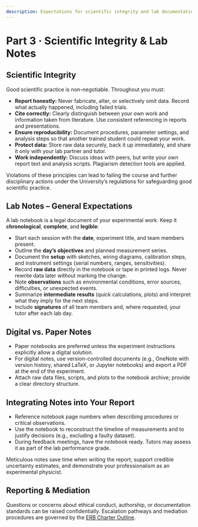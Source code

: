 ```yaml
---
description: Expectations for scientific integrity and lab documentation
---
```


# Part 3 · Scientific Integrity & Lab Notes

## Scientific Integrity

Good scientific practice is non-negotiable. Throughout you must:

* **Report honestly:** Never fabricate, alter, or selectively omit data. Record what actually happened, including failed trials.
* **Cite correctly:** Clearly distinguish between your own work and information taken from literature. Use consistent referencing in reports and presentations.
* **Ensure reproducibility:** Document procedures, parameter settings, and analysis steps so that another trained student could repeat your work.
* **Protect data:** Store raw data securely, back it up immediately, and share it only with your lab partner and tutor.
* **Work independently:** Discuss ideas with peers, but write your own report text and analysis scripts. Plagiarism detection tools are applied.

Violations of these principles can lead to failing the course and further disciplinary actions under the University’s regulations for safeguarding good scientific practice.

## Lab Notes – General Expectations

A lab notebook is a legal document of your experimental work. Keep it **chronological**, **complete**, and **legible**:

* Start each session with the **date**, experiment title, and team members present.
* Outline the **day’s objectives** and planned measurement series.
* Document the **setup** with sketches, wiring diagrams, calibration steps, and instrument settings (serial numbers, ranges, sensitivities).
* Record **raw data** directly in the notebook or tape in printed logs. Never rewrite data later without marking the change.
* Note **observations** such as environmental conditions, error sources, difficulties, or unexpected events.
* Summarize **intermediate results** (quick calculations, plots) and interpret what they imply for the next steps.
* Include **signatures** of all team members and, where requested, your tutor after each lab day.

## Digital vs. Paper Notes

* Paper notebooks are preferred unless the experiment instructions explicitly allow a digital solution.
* For digital notes, use version-controlled documents (e.g., OneNote with version history, shared LaTeX, or Jupyter notebooks) and export a PDF at the end of the experiment.
* Attach raw data files, scripts, and plots to the notebook archive; provide a clear directory structure.

## Integrating Notes into Your Report

* Reference notebook page numbers when describing procedures or critical observations.
* Use the notebook to reconstruct the timeline of measurements and to justify decisions (e.g., excluding a faulty dataset).
* During feedback meetings, have the notebook ready. Tutors may assess it as part of the lab performance grade.

Meticulous notes save time when writing the report, support credible uncertainty estimates, and demonstrate your professionalism as an experimental physicist.

## Reporting & Mediation

Questions or concerns about ethical conduct, authorship, or documentation standards can be raised confidentially. Escalation pathways and mediation procedures are governed by the [ERB Charter Outline](../../governance/erb-charter-outline.md).

